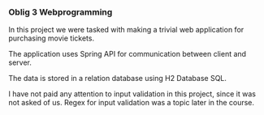 ### Oblig 3 Webprogramming

In this project we were tasked with making a trivial web application for purchasing movie tickets. 

The application uses Spring API for communication between client and server. 

The data is stored in a relation database using H2 Database SQL. 

I have not paid any attention to input validation in this project, since it was not asked of us. Regex for input validation was a topic later in the course. 
